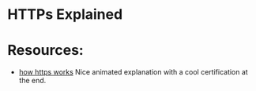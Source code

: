 # HTTPs Explained

# Resources:
- [how https works](https://howhttps.works) Nice animated explanation with a cool certification at the end.
